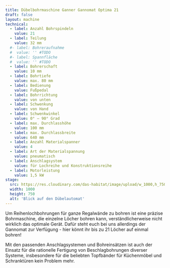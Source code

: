 ```yaml
---
title: Dübelbohrmaschine Ganner Gannomat Optima 21
draft: false
layout: machine
technical:
  - label: Anzahl Bohrspindeln
    value: 21
  - label: Teilung
    value: 32 mm
  #- label: Bohreraufnahme
  #  value: '' #TODO
  #- label: Spannfläche
  #  value: '' #TODO
  - label: Bohrerschaft
    value: 10 mm
  - label: Bohrtiefe
    value: max. 80 mm
  - label: Bedienung
    value: Fußpedal
  - label: Bohrrichtung
    value: von unten
  - label: Schwenkung
    value: von Hand
  - label: Schwenkwinkel
    value: 0° – 90° Grad
  - label: max. Durchlasshöhe
    value: 100 mm
  - label: max. Durchlassbreite
    value: 640 mm
  - label: Anzahl Materialspanner
    value: 4
  - label: Art der Materialspannung
    value: pneumatisch
  - label: Anschlagsystem
    value: für Lochreihe und Konstruktionsreihe
  - label: Motorleistung
    value: 1,5 kW
stage:
  src: https://res.cloudinary.com/das-habitat/image/upload/w_1000,h_750,c_fill,f_auto/maschinen/holz_duebelbohrmaschine.jpg
  width: 1000
  height: 750
  alt: 'Blick auf den Dübelautomat'    
---
```


Um Reihenlochbohrungen für ganze Regalwände zu bohren ist eine präzise Bohrmaschine, die einzelne Löcher bohren kann, verständlicherweise nicht wirklich das optimale Gerät. Dafür steht euch bei uns allerdings der Gannomat zur Verfügung - hier könnt ihr bis zu 21 Löcher auf einmal bohren!

Mit den passenden Anschlagsystemen und Bohreinsätzen ist auch der Einsatz für die rationelle Fertigung von Beschlagbohrungen diverser Systeme, insbesondere für die beliebten Topfbänder für Küchenmöbel und Schranktüren kein Problem mehr.
